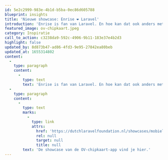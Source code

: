 ```yaml
---
id: 5e2c2999-983e-4b1d-b5ba-0ec86d605788
blueprint: insights
title: 'Nieuwe showcase: Enrise ❤️ Laravel'
introduction: 'Enrise is fan van Laravel. En hoe kan dat ook anders met Laravel Evangelist Bobby Bouwmann als collega. Maar er zijn natuurlijk meer Enrise developers die graag met Laravel werken, in uiteenlopende projecten. Vandaag presenteren we een van die projecten die gebruik maakt van zowel Laravel als Laravel Nova.'
featured_image: ov-chipkaart.jpeg
category: Inspiratie
call_to_action: c3238da9-592c-4906-9b11-183e37e4b2d3
highlight: false
updated_by: 8d873b47-ad86-4fd3-9e95-27842ea80beb
updated_at: 1655314802
content:
  -
    type: paragraph
    content:
      -
        type: text
        text: 'Enrise is fan van Laravel. En hoe kan dat ook anders met Laravel Evangelist Bobby Bouwmann als collega. Maar er zijn natuurlijk meer Enrise developers die graag met Laravel werken, in uiteenlopende projecten. Vandaag presenteren we een van die projecten die gebruik maakt van zowel Laravel als Laravel Nova.'
  -
    type: paragraph
    content:
      -
        type: text
        marks:
          -
            type: link
            attrs:
              href: 'https://dutchlaravelfoundation.nl/showcases/mobiele-app-api-en-adminpanel-als-mvp-voor-toetsing-onder-duizenden-reizigers'
              rel: null
              target: null
              title: null
        text: 'De showcase van de OV-chipkaart-app vind je hier.'
---
```

